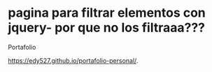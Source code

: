 # pagina para filtrar elementos con jquery- por que no los filtraaa???
 Portafolio
 
  https://edy527.github.io/portafolio-personal/. 
